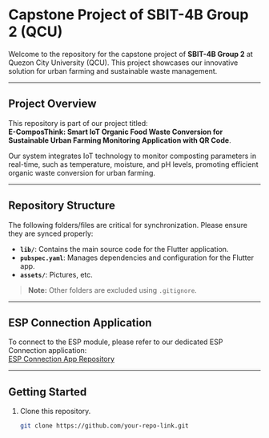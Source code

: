 # **Capstone Project of SBIT-4B Group 2 (QCU)**

Welcome to the repository for the capstone project of **SBIT-4B Group 2** at Quezon City University (QCU). This project showcases our innovative solution for urban farming and sustainable waste management.

---

## **Project Overview**
This repository is part of our project titled:  
**E-ComposThink: Smart IoT Organic Food Waste Conversion for Sustainable Urban Farming Monitoring Application with QR Code**.  

Our system integrates IoT technology to monitor composting parameters in real-time, such as temperature, moisture, and pH levels, promoting efficient organic waste conversion for urban farming.

---

## **Repository Structure**
The following folders/files are critical for synchronization. Please ensure they are synced properly:  

- **`lib/`**: Contains the main source code for the Flutter application.  
- **`pubspec.yaml`**: Manages dependencies and configuration for the Flutter app.
- **`assets/`**: Pictures, etc.

> **Note:** Other folders are excluded using `.gitignore`.

---

## **ESP Connection Application**  
To connect to the ESP module, please refer to our dedicated ESP Connection application:  
[ESP Connection App Repository](https://github.com/BrianAnt0n/ESP-CONNECTION-APP)

---

## **Getting Started**
1. Clone this repository.  
   ```bash
   git clone https://github.com/your-repo-link.git
